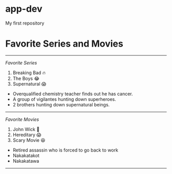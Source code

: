 # app-dev
My first repository

# **Favorite Series and Movies**

----------------------------------------------------------------------

*Favorite Series*

1. Breaking Bad :fire:
3. The Boys :joy:
4. Supernatural :scream:

- Overqualified chemistry teacher finds out he has cancer.
- A group of vigilantes hunting down superheroes.
- 2 brothers hunting down supernatural beings.

----------------------------------------------------------------------

*Favorite Movies*

1. John Wick :gun:
2. Hereditary :scream:
3. Scary Movie :laughing:

- Retired assassin who is forced to go back to work
- Nakakatakot
- Nakakatawa

----------------------------------------------------------------------
